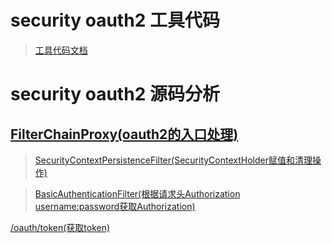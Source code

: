 security oauth2 工具代码
=================
> [工具代码文档](https://github.com/zhangdberic/doc/blob/master/springcloud/oauth2/%E5%B7%A5%E5%85%B7%E4%BB%A3%E7%A0%81%E6%96%87%E6%A1%A3.md)

security oauth2 源码分析
=================

[FilterChainProxy(oauth2的入口处理)](https://github.com/zhangdberic/doc/blob/master/springcloud/oauth2/FilterChainProxy.md)
-----------------

> [SecurityContextPersistenceFilter(SecurityContextHolder赋值和清理操作)](https://github.com/zhangdberic/doc/blob/master/springcloud/oauth2/SecurityContextPersistenceFilter.md)

> [BasicAuthenticationFilter(根据请求头Authorization username:password获取Authorization)](https://github.com/zhangdberic/doc/blob/master/springcloud/oauth2/BasicAuthenticationFilter.md)

[/oauth/token(获取token)]()

